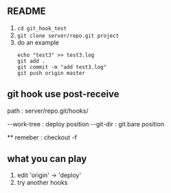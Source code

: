 ## README

1. ```cd git_hook_test```
2. ```git clone server/repo.git project```
3. do an example
	```
	echo "test3" >> test3.log
	git add .
	git commit -m "add test3.log"
	git push origin master
	```
	
## git hook use post-receive
path : server/repo.git/hooks/

--work-tree : deploy position
--git-dir : git.bare position

** remeber : checkout -f

## what you can play

1. edit 'origin' -> 'deploy'
2. try another hooks